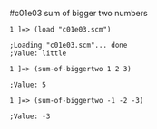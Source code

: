 #c01e03 sum of bigger two numbers

```
1 ]=> (load "c01e03.scm")

;Loading "c01e03.scm"... done
;Value: little

1 ]=> (sum-of-biggertwo 1 2 3)

;Value: 5

1 ]=> (sum-of-biggertwo -1 -2 -3)

;Value: -3
```
